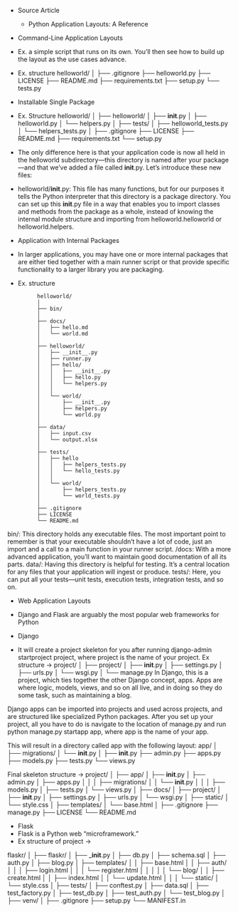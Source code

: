 - Source Article
    - Python Application Layouts: A Reference

- Command-Line Application Layouts
- Ex. a simple script that runs on its own. You’ll then see how to build up the layout as the use cases advance.
- Ex. structure
        helloworld/
        │
        ├── .gitignore
        ├── helloworld.py
        ├── LICENSE
        ├── README.md
        ├── requirements.txt
        ├── setup.py
        └── tests.py

- Installable Single Package
- Ex. Structure
        helloworld/
        │
        ├── helloworld/
        │   ├── __init__.py
        │   ├── helloworld.py
        │   └── helpers.py
        │
        ├── tests/
        │   ├── helloworld_tests.py
        │   └── helpers_tests.py
        │
        ├── .gitignore
        ├── LICENSE
        ├── README.md
        ├── requirements.txt
        └── setup.py

- The only difference here is that your application code is now all held in the helloworld subdirectory—this directory is named after your package—and that we’ve added a file called __init__.py. Let’s introduce these new files:
- helloworld/__init__.py: This file has many functions, but for our purposes it tells the Python interpreter that this directory is a package directory. You can set up this __init__.py file in a way that enables you to import classes and methods from the package as a whole, instead of knowing the internal module structure and importing from helloworld.helloworld or helloworld.helpers.

- Application with Internal Packages
- In larger applications, you may have one or more internal packages that are either tied together with a main runner script or that provide specific functionality to a larger library you are packaging. 
- Ex. structure

            helloworld/
            │
            ├── bin/
            │
            ├── docs/
            │   ├── hello.md
            │   └── world.md
            │
            ├── helloworld/
            │   ├── __init__.py
            │   ├── runner.py
            │   ├── hello/
            │   │   ├── __init__.py
            │   │   ├── hello.py
            │   │   └── helpers.py
            │   │
            │   └── world/
            │       ├── __init__.py
            │       ├── helpers.py
            │       └── world.py
            │
            ├── data/
            │   ├── input.csv
            │   └── output.xlsx
            │
            ├── tests/
            │   ├── hello
            │   │   ├── helpers_tests.py
            │   │   └── hello_tests.py
            │   │
            │   └── world/
            │       ├── helpers_tests.py
            │       └── world_tests.py
            │
            ├── .gitignore
            ├── LICENSE
            └── README.md

bin/: This directory holds any executable files. The most important point to remember is that your executable shouldn’t have a lot of code, just an import and a call to a main function in your runner script.
/docs: With a more advanced application, you’ll want to maintain good documentation of all its parts. 
data/: Having this directory is helpful for testing. It’s a central location for any files that your application will ingest or produce. 
tests/: Here, you can put all your tests—unit tests, execution tests, integration tests, and so on.

- Web Application Layouts
-  Django and Flask are arguably the most popular web frameworks for Python

- Django
- It will create a project skeleton for you after running django-admin startproject project, where project is the name of your project. Ex structure ->
        project/
        │
        ├── project/
        │   ├── __init__.py
        │   ├── settings.py
        │   ├── urls.py
        │   └── wsgi.py
        │
        └── manage.py
In Django, this is a project, which ties together the other Django concept, apps. Apps are where logic, models, views, and so on all live, and in doing so they do some task, such as maintaining a blog.

Django apps can be imported into projects and used across projects, and are structured like specialized Python packages.
After you set up your project, all you have to do is navigate to the location of manage.py and run python manage.py startapp app, where app is the name of your app.

This will result in a directory called app with the following layout:
        app/
        │
        ├── migrations/
        │   └── __init__.py
        │
        ├── __init__.py
        ├── admin.py
        ├── apps.py
        ├── models.py
        ├── tests.py
        └── views.py

Final skeleton structure ->
        project/
        │
        ├── app/
        │   ├── __init__.py
        │   ├── admin.py
        │   ├── apps.py
        │   │
        │   ├── migrations/
        │   │   └── __init__.py
        │   │
        │   ├── models.py
        │   ├── tests.py
        │   └── views.py
        │
        ├── docs/
        │
        ├── project/
        │   ├── __init__.py
        │   ├── settings.py
        │   ├── urls.py
        │   └── wsgi.py
        │
        ├── static/
        │   └── style.css
        │
        ├── templates/
        │   └── base.html
        │
        ├── .gitignore
        ├── manage.py
        ├── LICENSE
        └── README.md

- Flask
- Flask is a Python web “microframework.”
- Ex structure of project ->

flaskr/
│
├── flaskr/
│   ├── ___init__.py
│   ├── db.py
│   ├── schema.sql
│   ├── auth.py
│   ├── blog.py
│   ├── templates/
│   │   ├── base.html
│   │   ├── auth/
│   │   │   ├── login.html
│   │   │   └── register.html
│   │   │
│   │   └── blog/
│   │       ├── create.html
│   │       ├── index.html
│   │       └── update.html
│   │ 
│   └── static/
│       └── style.css
│
├── tests/
│   ├── conftest.py
│   ├── data.sql
│   ├── test_factory.py
│   ├── test_db.py
│   ├── test_auth.py
│   └── test_blog.py
│
├── venv/
│
├── .gitignore
├── setup.py
└── MANIFEST.in



















